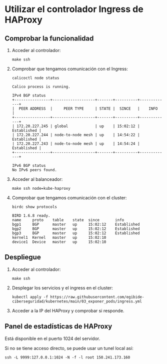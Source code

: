 # Utilizar el controlador Ingress de HAProxy

## Comprobar la funcionalidad

1. Acceder al controlador:

    ```
    make ssh
    ```

2. Comprobar que tengamos comunicación con el Ingress:

    ```
    calicoctl node status
    ```

    ```
    Calico process is running.
    
    IPv4 BGP status
    +----------------+-------------------+-------+----------+-------------+
    |  PEER ADDRESS  |     PEER TYPE     | STATE |  SINCE   |    INFO     |
    +----------------+-------------------+-------+----------+-------------+
    | 172.20.227.245 | global            | up    | 15:02:12 | Established |
    | 172.20.227.244 | node-to-node mesh | up    | 14:54:22 | Established |
    | 172.20.227.243 | node-to-node mesh | up    | 14:54:24 | Established |
    +----------------+-------------------+-------+----------+-------------+
    
    IPv6 BGP status
    No IPv6 peers found.
    ```

3. Acceder al balanceador:

    ```
    make ssh node=kube-haproxy
    ```

4. Comprobar que tengamos comunicación con el cluster:

    ```
    birdc show protocols
    ```

    ```
    BIRD 1.6.8 ready.
    name     proto    table    state  since       info
    bgp1     BGP      master   up     15:02:12    Established
    bgp2     BGP      master   up     15:02:12    Established
    bgp3     BGP      master   up     15:02:12    Established
    kernel1  Kernel   master   up     15:02:10
    device1  Device   master   up     15:02:10
    ```

## Despliegue

1. Acceder al controlador:

    ```
    make ssh
    ```

2. Desplegar los servicios y el ingress en el cluster:

    ```
    kubectl apply -f https://raw.githubusercontent.com/egibide-ciberseguridad/kubernetes/main/03_exponer_pods/ingress.yml
    ```

3. Acceder a la IP del HAProxy y comprobar si responde.

## Panel de estadísticas de HAProxy

Está disponible en el puerto 1024 del servidor.

Si no se tiene acceso directo, se puede usar un tunel local así:

```
ssh -L 9999:127.0.0.1:1024 -N -f -l root 150.241.173.160
```
